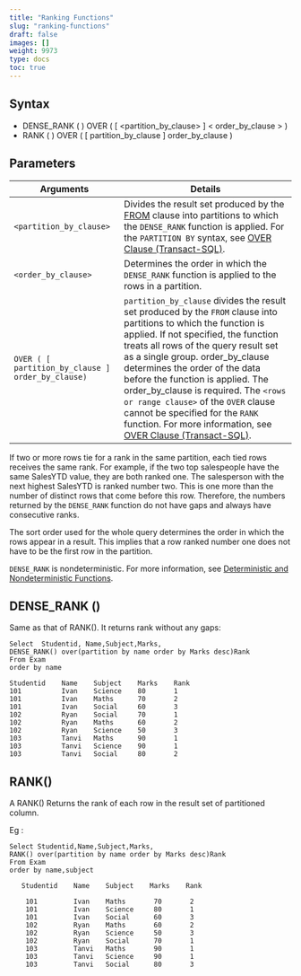 ```yaml
---
title: "Ranking Functions"
slug: "ranking-functions"
draft: false
images: []
weight: 9973
type: docs
toc: true
---
```


## Syntax
- DENSE_RANK ( ) OVER ( [ <partition_by_clause> ] < order_by_clause > )
- RANK ( ) OVER ( [ partition_by_clause ] order_by_clause )

## Parameters
| Arguments | Details |
| --------- | ------ |
| `<partition_by_clause>` | Divides the result set produced by the [FROM](https://msdn.microsoft.com/en-us/library/ms177634.aspx) clause into partitions to which the `DENSE_RANK` function is applied. For the `PARTITION BY` syntax, see [OVER Clause (Transact-SQL)](https://msdn.microsoft.com/en-us/library/ms189461.aspx). |
| `<order_by_clause>` | Determines the order in which the `DENSE_RANK` function is applied to the rows in a partition. |
| `OVER ( [ partition_by_clause ] order_by_clause)` | `partition_by_clause` divides the result set produced by the `FROM` clause into partitions to which the function is applied. If not specified, the function treats all rows of the query result set as a single group. order_by_clause determines the order of the data before the function is applied. The order_by_clause is required. The `<rows or range clause>` of the `OVER` clause cannot be specified for the `RANK` function. For more information, see [OVER Clause (Transact-SQL)](https://technet.microsoft.com/en-us/library/ms189461(v=sql.110).aspx). |

If two or more rows tie for a rank in the same partition, each tied rows receives the same rank. For example, if the two top salespeople have the same SalesYTD value, they are both ranked one. The salesperson with the next highest SalesYTD is ranked number two. This is one more than the number of distinct rows that come before this row. Therefore, the numbers returned by the `DENSE_RANK` function do not have gaps and always have consecutive ranks.

The sort order used for the whole query determines the order in which the rows appear in a result. This implies that a row ranked number one does not have to be the first row in the partition.

`DENSE_RANK` is nondeterministic. For more information, see [Deterministic and Nondeterministic Functions][1].


  [1]: https://msdn.microsoft.com/en-us/library/ms178091.aspx

## DENSE_RANK ()
Same as that of RANK(). It returns rank without any gaps:

    Select  Studentid, Name,Subject,Marks,
    DENSE_RANK() over(partition by name order by Marks desc)Rank
    From Exam
    order by name

    Studentid    Name    Subject    Marks    Rank
    101          Ivan    Science    80       1
    101          Ivan    Maths      70       2
    101          Ivan    Social     60       3
    102          Ryan    Social     70       1
    102          Ryan    Maths      60       2
    102          Ryan    Science    50       3
    103          Tanvi   Maths      90       1
    103          Tanvi   Science    90       1
    103          Tanvi   Social     80       2
    

## RANK()
A RANK() Returns the rank of each row in the result set of partitioned column.

Eg :

    Select Studentid,Name,Subject,Marks,
    RANK() over(partition by name order by Marks desc)Rank
    From Exam
    order by name,subject

       Studentid    Name    Subject    Marks    Rank

        101         Ivan    Maths       70       2
        101         Ivan    Science     80       1
        101         Ivan    Social      60       3
        102         Ryan    Maths       60       2
        102         Ryan    Science     50       3
        102         Ryan    Social      70       1
        103         Tanvi   Maths       90       1
        103         Tanvi   Science     90       1
        103         Tanvi   Social      80       3

            
            
            
            
            
            
            





